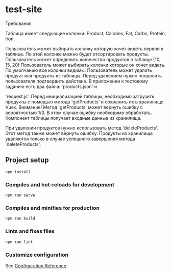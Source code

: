 # test-site
Требования

Таблица имеет следующие колонки: Product, Саlories, Fat, Carbs, Protein, Iron.

Пользователь может выбирать колонку которую хочет видеть первой в таблице. По этой колонке можно будет отсортировать продукты.
Пользователь может определить количество продуктов в таблице (10, 15, 20)
Пользователь может выбирать колонки которые он хочет видеть. По умолчанию все колонки видимы.
Пользователь может удалить продукт или продукты из таблицы. Перед удалением нужно попросить пользователя подтвердить действие.
В приложении к тестовому заданию есть два файла: 'products.json' и

'request.js'. Перед инициализацией таблицы, необходимо загрузить продукты с помощью метода 'getProducts' и сохранить их в хранилище Vuex. Внимание! Метод 'getProducts' может вернуть ошибку с вероятностью 1/3. В этом случае ошибку необходимо обработать. Компонент таблицы получает входные данные из хранилища.

При удалении продуктов нужно использовать метод 'deleteProducts'. Этот метод также может вернуть ошибку. Продукты из хранилища удаляются только в случае успешного завершения метода 'deleteProducts'.

## Project setup
```
npm install
```

### Compiles and hot-reloads for development
```
npm run serve
```

### Compiles and minifies for production
```
npm run build
```

### Lints and fixes files
```
npm run lint
```

### Customize configuration
See [Configuration Reference](https://cli.vuejs.org/config/).
